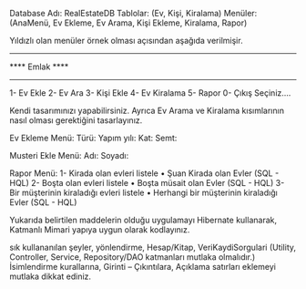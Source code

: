 Database Adı: RealEstateDB
Tablolar: (Ev, Kişi, Kiralama)
Menüler: (AnaMenü, Ev Ekleme, Ev Arama, Kişi Ekleme, Kiralama, Rapor)


Yıldızlı olan menüler örnek olması açısından aşağıda verilmişir.
***************
**** Emlak ****
***************
1- Ev Ekle
2- Ev Ara
3- Kişi Ekle
4- Ev Kiralama
5- Rapor
0- Çıkış
Seçiniz....



Kendi tasarımınızı yapabilirsiniz.
Ayrıca Ev Arama ve Kiralama kısımlarının nasıl olması gerektiğini tasarlayınız.


Ev Ekleme Menü:
Türü:
Yapım yılı:
Kat:
Semt:


Musteri Ekle Menü:
Adı:
Soyadı:


Rapor Menü:
1- Kirada olan evleri listele • Şuan Kirada olan Evler (SQL - HQL)
2- Boşta olan evleri listele  • Boşta müsait olan Evler (SQL - HQL)
3- Bir müşterinin kiraladığı evleri listele • Herhangi bir müşterinin kiraladığı Evler (SQL - HQL)


Yukarıda belirtilen maddelerin olduğu uygulamayı Hibernate kullanarak,
Katmanlı Mimari yapıya uygun olarak kodlayınız.

sık kullananılan şeyler,   yönlendirme,      Hesap/Kitap,    VeriKaydiSorgulari
(Utility,                   Controller,       Service,        Repository/DAO   katmanları mutlaka olmalıdır.)
İsimlendirme kurallarına, Girinti – Çıkıntılara,  Açıklama satırları eklemeyi mutlaka dikkat ediniz.